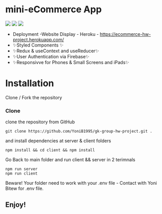 <h1> mini-eCommerce App</h1>

<img src="https://serving.photos.photobox.com/7189712680b909115d81c0a2d322f98d078e36fed982e8e6e5b1582456d96363d013936c.jpg"/>


<img src="https://serving.photos.photobox.com/7541198750202b6555e6d0adb9eb5732f0e9da667c405dac80475f7c79bd6609578c11a7.jpg" />
<img src="https://serving.photos.photobox.com/548328834829e098c406677c77d6301f8f31b0c7acb42368d4e3b7e69860cc787dfa666d.jpg"/>


- Deployment -Website Display - Heroku - https://ecommerce-hw-project.herokuapp.com/
- ✨Styled Components ✨
- ✨Redux & useContext and useReducer✨
- ✨User Authentication via Firebase✨
- ✨Responsivve for Phones & Small Screens and iPads✨

# Installation
Clone / Fork the repository

### Clone
clone the repository from GitHub

    git clone https://github.com/YoniB1995/gk-group-hw-project.git .

and install dependencies at server & client folders

    npm install && cd client && npm install
    
Go Back to main folder and run client && server in 2 terimnals

    npm run server
    npm run client


Beware! Your folder need to work with your .env file - Contact with Yoni Bitew for .env file.


    
## Enjoy!



